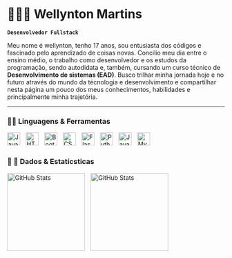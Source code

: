 # 👨🏾‍💻 Wellynton Martins

**`Desenvolvedor Fullstack`**

Meu nome é wellynton, tenho 17 anos, sou entusiasta dos códigos e fascinado pelo aprendizado de coisas novas. Concilio meu dia entre o ensino médio, o trabalho como desenvolvedor e os estudos da programação, sendo autodidata e, também, cursando um curso técnico de **Desenvolvimento de sistemas (EAD)**. Busco trilhar minha jornada hoje e no futuro através do mundo da técnologia e desenvolvimento e compartilhar nesta página um pouco dos meus conhecimentos, habilidades e principalmente minha trajetória.

---

### 🤖📝 Linguagens & Ferramentas

<img 
    align="left" 
    alt="JavaScript" 
    title="JavaScript"
    width="30px" 
    style="padding-right: 10px;" 
    src="https://cdn.jsdelivr.net/gh/devicons/devicon@latest/icons/javascript/javascript-original.svg" 
/>
<img 
    align="left" 
    alt="HTML"
    title="HTML" 
    width="30px" 
    style="padding-right: 10px;" 
    src="https://cdn.jsdelivr.net/gh/devicons/devicon@latest/icons/html5/html5-original.svg" 
/>
<img 
    align="left" 
    alt="Bootstrap"
    title="Bootstrap" 
    width="30px" 
    style="padding-right: 10px;" 
    src="https://cdn.jsdelivr.net/gh/devicons/devicon@latest/icons/bootstrap/bootstrap-original.svg" 
/>
<img 
    align="left" 
    alt="CSS" 
    title="CSS"
    width="30px" 
    style="padding-right: 10px;" 
    src="https://cdn.jsdelivr.net/gh/devicons/devicon@latest/icons/css3/css3-original.svg" 
/>
<img 
    align="left" 
    alt="Flask" 
    title="Flask"
    width="30px" 
    style="padding-right: 10px;" 
    src="https://cdn.jsdelivr.net/gh/devicons/devicon@latest/icons/flask/flask-original-wordmark.svg" 
/>
<img 
    align="left" 
    alt="Python" 
    title="Python"
    width="30px" 
    style="padding-right: 10px;" 
    src="https://cdn.jsdelivr.net/gh/devicons/devicon@latest/icons/python/python-original.svg" 
/>
<img 
    align="left" 
    alt="Java" 
    title="Java"
    width="30px" 
    style="padding-right: 10px;" 
    src="https://cdn.jsdelivr.net/gh/devicons/devicon@latest/icons/java/java-original.svg" 
/>
<img 
    align="left" 
    alt="MySQL" 
    title="MySQL"
    width="30px" 
    style="padding-right: 10px;" 
    src="https://cdn.jsdelivr.net/gh/devicons/devicon@latest/icons/mysql/mysql-original-wordmark.svg" 
/>

<br/>
<br/>


### 📶 🚀 Dados & Estatícsticas

<p>
  <img 
    align="left" 
    alt="GitHub Stats" 
    height="180" 
    style="padding-right: 10px;" 
    src="https://github-readme-stats.vercel.app/api?username=wellyntonmartins&theme=onedark&include_all_commits=true&locale=pt-br&custom_title=Dados-de-Wellynton" 
  />

  <img 
      align="left" 
      alt="GitHub Stats" 
      height="180" 
      src="https://github-readme-stats.vercel.app/api/top-langs/?username=wellyntonmartins&theme=onedark&layout=compact&custom_title=Tecnologias&langs_count=9" 
  />

</p>
